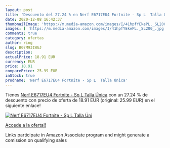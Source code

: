 ```yaml
---
layout: post
title: 'Descuento del 27.24 % en Nerf E6717EU4 Fortnite - Sp L  Talla Úni'
date: 2020-12-08 16:42:37
thumbnailImage: 'https://m.media-amazon.com/images/I/41hpfYEkePL._SL200_.jpg'
images: [ 'https://m.media-amazon.com/images/I/41hpfYEkePL._SL200_.jpg' ]
comments: true
category: ofertas
author: ring
slug: B07M931WGJ
description:
actualPrice: 18.91 EUR
currency: EUR
price: 18.91
comparePrice: 25.99 EUR
inStock: true
prodname: 'Nerf E6717EU4 Fortnite - Sp L  Talla Única'
---
```


Tienes [Nerf E6717EU4 Fortnite - Sp L  Talla Única](https://www.amazon.es/dp/B07M931WGJ/?tag=tolees-21) con un 27.24 % de descuento con precio de oferta de 18.91 EUR (original: 25.99 EUR) en el siguiente enlace!

[![Nerf E6717EU4 Fortnite - Sp L  Talla Úni](https://m.media-amazon.com/images/I/41hpfYEkePL._SL200_.jpg)](https://www.amazon.es/dp/B07M931WGJ/?tag=tolees-21)

[Accede a la oferta!!](https://www.amazon.es/dp/B07M931WGJ/?tag=tolees-21)

Links participate in Amazon Associate program and might generate a comission on qualifying sales


